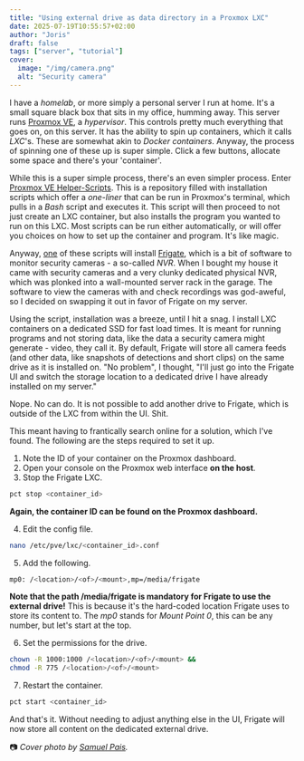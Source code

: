 ```yaml
---
title: "Using external drive as data directory in a Proxmox LXC"
date: 2025-07-19T10:55:57+02:00
author: "Joris"
draft: false
tags: ["server", "tutorial"]
cover:
  image: "/img/camera.png"
  alt: "Security camera"
---
```


I have a _homelab_, or more simply a personal server I run at home. It's a small square black box that sits in my office, humming away. This server runs [Proxmox VE](https://www.proxmox.com/en/products/proxmox-virtual-environment/overview), a _hypervisor_. This controls pretty much everything that goes on, on this server. It has the ability to spin up containers, which it calls _LXC_'s. These are somewhat akin to _Docker containers_. Anyway, the process of spinning one of these up is super simple. Click a few buttons, allocate some space and there's your 'container'.

While this is a super simple process, there's an even simpler process. Enter [Proxmox VE Helper-Scripts](https://community-scripts.github.io/ProxmoxVE/). This is a repository filled with installation scripts which offer a _one-liner_ that can be run in Proxmox's terminal, which pulls in a _Bash_ script and executes it. This script will then proceed to not just create an LXC container, but also installs the program you wanted to run on this LXC. Most scripts can be run either automatically, or will offer you choices on how to set up the container and program. It's like magic.

Anyway, [one](https://community-scripts.github.io/ProxmoxVE/scripts?id=frigate) of these scripts will install [Frigate](https://frigate.video/), which is a bit of software to monitor security cameras - a so-called _NVR_. When I bought my house it came with security cameras and a very clunky dedicated physical NVR, which was plonked into a wall-mounted server rack in the garage. The software to view the cameras with and check recordings was god-aweful, so I decided on swapping it out in favor of Frigate on my server.

Using the script, installation was a breeze, until I hit a snag. I install LXC containers on a dedicated SSD for fast load times. It is meant for running programs and not storing data, like the data a security camera might generate - video, they call it. By default, Frigate will store all camera feeds (and other data, like snapshots of detections and short clips) on the same drive as it is installed on. "No problem", I thought, "I'll just go into the Frigate UI and switch the storage location to a dedicated drive I have already installed on my server." 

Nope. No can do. It is not possible to add another drive to Frigate, which is outside of the LXC from within the UI. Shit. 

This meant having to frantically search online for a solution, which I've found. The following are the steps required to set it up.

1. Note the ID of your container on the Proxmox dashboard.
2. Open your console on the Proxmox web interface **on the host**.
3. Stop the Frigate LXC. 

```bash
pct stop <container_id> 
```
**Again, the container ID can be found on the Proxmox dashboard.**

4. Edit the config file.

```bash
nano /etc/pve/lxc/<container_id>.conf
```

5. Add the following. 

```bash
mp0: /<location>/<of>/<mount>,mp=/media/frigate
```
**Note that the path /media/frigate is mandatory for Frigate to use the external drive!** This is because it's the hard-coded location Frigate uses to store its content to. The _mp0_ stands for _Mount Point 0_, this can be any number, but let's start at the top. 

6. Set the permissions for the drive. 

```bash
chown -R 1000:1000 /<location>/<of>/<mount> &&
chmod -R 775 /<location>/<of>/<mount>
```

7. Restart the container.

```bash
pct start <container_id>
```

And that's it. Without needing to adjust anything else in the UI, Frigate will now store all content on the dedicated external drive. 
 
📷 _Cover photo by [Samuel Pais](https://unsplash.com/photos/black-and-white-outdoor-lamp-wC4keTn26dY)._

